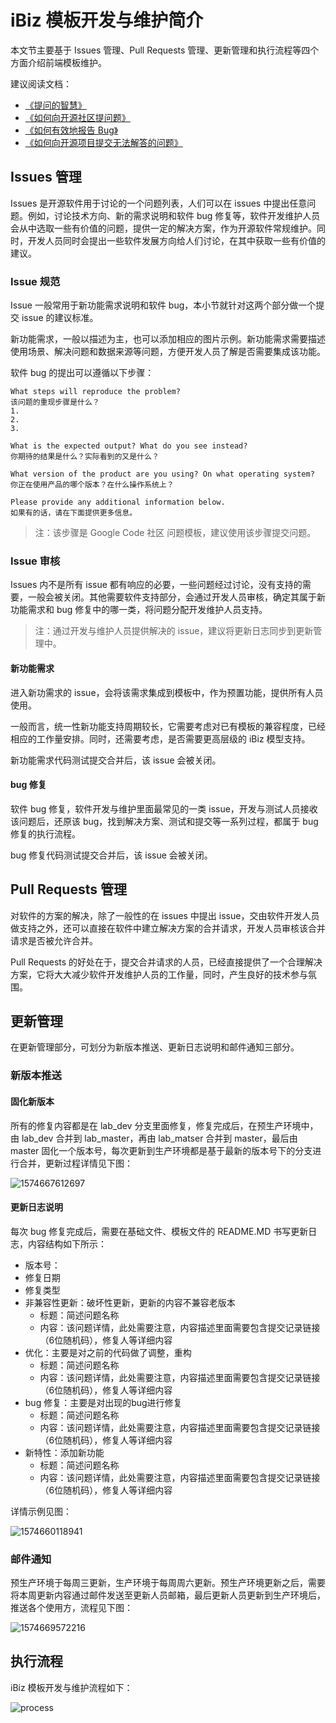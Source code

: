 # iBiz 模板开发与维护简介

本文节主要基于 Issues 管理、Pull Requests 管理、更新管理和执行流程等四个方面介绍前端模板维护。

建议阅读文档：

- [《提问的智慧》](https://github.com/ryanhanwu/How-To-Ask-Questions-The-Smart-Way)
- [《如何向开源社区提问题》](https://github.com/seajs/seajs/issues/545)
- [《如何有效地报告 Bug》](http://www.chiark.greenend.org.uk/%7Esgtatham/bugs-cn.html)
- [《如何向开源项目提交无法解答的问题》](https://zhuanlan.zhihu.com/p/25795393)

##  Issues 管理

Issues 是开源软件用于讨论的一个问题列表，人们可以在 issues 中提出任意问题。例如，讨论技术方向、新的需求说明和软件 bug 修复等，软件开发维护人员会从中选取一些有价值的问题，提供一定的解决方案，作为开源软件常规维护。同时，开发人员同时会提出一些软件发展方向给人们讨论，在其中获取一些有价值的建议。

### Issue 规范

Issue 一般常用于新功能需求说明和软件 bug，本小节就针对这两个部分做一个提交 issue 的建议标准。

新功能需求，一般以描述为主，也可以添加相应的图片示例。新功能需求需要描述使用场景、解决问题和数据来源等问题，方便开发人员了解是否需要集成该功能。

软件 bug 的提出可以遵循以下步骤：

```
What steps will reproduce the problem? 
该问题的重现步骤是什么？
1. 
2. 
3. 

What is the expected output? What do you see instead? 
你期待的结果是什么？实际看到的又是什么？

What version of the product are you using? On what operating system? 
你正在使用产品的哪个版本？在什么操作系统上？

Please provide any additional information below.
如果有的话，请在下面提供更多信息。
```

> 注：该步骤是  Google Code 社区 问题模板，建议使用该步骤提交问题。

### Issue 审核

Issues 内不是所有 issue 都有响应的必要，一些问题经过讨论，没有支持的需要，一般会被关闭。其他需要软件支持部分，会通过开发人员审核，确定其属于新功能需求和 bug 修复中的哪一类，将问题分配开发维护人员支持。

> 注：通过开发与维护人员提供解决的 issue，建议将更新日志同步到更新管理中。

#### 新功能需求

进入新功需求的 issue，会将该需求集成到模板中，作为预置功能，提供所有人员使用。

一般而言，统一性新功能支持周期较长，它需要考虑对已有模板的兼容程度，已经相应的工作量安排。同时，还需要考虑，是否需要更高层级的 iBiz 模型支持。

新功能需求代码测试提交合并后，该 issue 会被关闭。

#### bug 修复

软件 bug 修复，软件开发与维护里面最常见的一类 issue，开发与测试人员接收该问题后，还原该 bug，找到解决方案、测试和提交等一系列过程，都属于 bug 修复的执行流程。

bug 修复代码测试提交合并后，该 issue 会被关闭。

## Pull Requests 管理

对软件的方案的解决，除了一般性的在 issues 中提出 issue，交由软件开发人员做支持之外，还可以直接在软件中建立解决方案的合并请求，开发人员审核该合并请求是否被允许合并。

Pull Requests 的好处在于，提交合并请求的人员，已经直接提供了一个合理解决方案，它将大大减少软件开发维护人员的工作量，同时，产生良好的技术参与氛围。

## 更新管理

在更新管理部分，可划分为新版本推送、更新日志说明和邮件通知三部分。

### 新版本推送

#### 固化新版本

所有的修复内容都是在 lab_dev 分支里面修复，修复完成后，在预生产环境中，由 lab_dev 合并到 lab_master，再由 lab_matser 合并到 master，最后由 master 固化一个版本号，每次更新到生产环境都是基于最新的版本号下的分支进行合并，更新过程详情见下图：

![1574667612697](imgs/1574667612697.png)

#### 更新日志说明

每次 bug 修复完成后，需要在基础文件、模板文件的 README.MD 书写更新日志，内容结构如下所示：

- 版本号：
- 修复日期
- 修复类型
- 非兼容性更新：破坏性更新，更新的内容不兼容老版本
  - 标题：简述问题名称
  - 内容：该问题详情，此处需要注意，内容描述里面需要包含提交记录链接（6位随机码），修复人等详细内容
- 优化：主要是对之前的代码做了调整，重构
  - 标题：简述问题名称
  - 内容：该问题详情，此处需要注意，内容描述里面需要包含提交记录链接（6位随机码），修复人等详细内容
- bug 修复：主要是对出现的bug进行修复
  - 标题：简述问题名称
  - 内容：该问题详情，此处需要注意，内容描述里面需要包含提交记录链接（6位随机码），修复人等详细内容
- 新特性：添加新功能
  - 标题：简述问题名称
  - 内容：该问题详情，此处需要注意，内容描述里面需要包含提交记录链接（6位随机码），修复人等详细内容



详情示例见图：

![1574660118941](imgs/1574660118941.png)

### 邮件通知

预生产环境于每周三更新，生产环境于每周周六更新。预生产环境更新之后，需要将本周更新内容通过邮件发送至更新人员邮箱，最后更新人员更新到生产环境后，推送各个使用方，流程见下图：

![1574669572216](imgs/1574669572216.png)

## 执行流程

iBiz 模板开发与维护流程如下：

![process](imgs/process.png)

